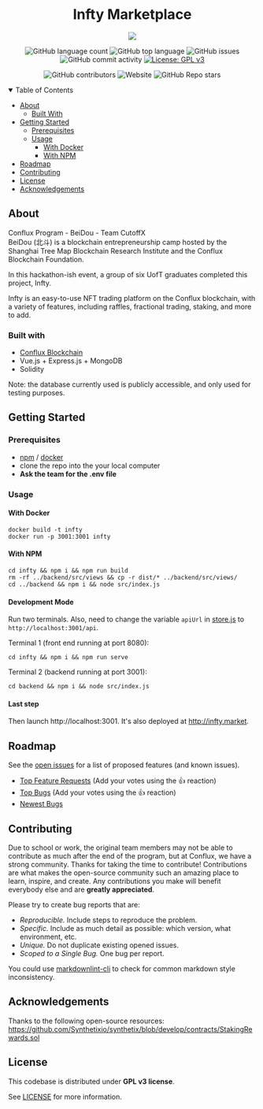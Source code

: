 
<div align="center">
<h1>
    Infty Marketplace 
    
    
</h1>
<a href='http://infty.market' style='display:block'>
    <img src='https://i.giphy.com/2AsUh6drRSF8bBQ1Zv.gif' /></a>

![GitHub language count](https://img.shields.io/github/languages/count/InfTkm/anything-nft) 
![GitHub top language](https://img.shields.io/github/languages/top/inftkm/anything-nft?color=42b883)
![GitHub issues](https://img.shields.io/github/issues/inftkm/anything-nft)
![GitHub commit activity](https://img.shields.io/github/commit-activity/y/inftkm/anything-nft)
[![License: GPL v3](https://img.shields.io/badge/License-GPLv3-blue.svg)](https://www.gnu.org/licenses/gpl-3.0)

![GitHub contributors](https://img.shields.io/github/contributors/inftkm/anything-nft)
![Website](https://img.shields.io/website?url=http%3A%2F%2Finfty.market)
![GitHub Repo stars](https://img.shields.io/github/stars/inftkm/anything-nft?style=social)
</div>

<details open="open">
<summary>Table of Contents</summary>

- [About](#about)
  - [Built With](#built-with)
- [Getting Started](#getting-started)
  - [Prerequisites](#prerequisites)
  - [Usage](#usage)
    - [With Docker](#with-docker)
    - [With NPM](#with-npm)
- [Roadmap](#roadmap)
- [Contributing](#contributing)
- [License](#license)
- [Acknowledgements](#acknowledgements)

</details>

## About
Conflux Program - BeiDou - Team CutoffX  
BeiDou (北斗) is a blockchain entrepreneurship camp hosted by the Shanghai Tree Map Blockchain Research Institute and the Conflux Blockchain Foundation.  

In this hackathon-ish event, a group of six UofT graduates completed this project, Infty.  

Infty is an easy-to-use NFT trading platform on the Conflux blockchain, with a variety of features, including raffles, fractional trading, staking, and more to add.

### Built with
- [Conflux Blockchain](https://confluxnetwork.org/)
- Vue.js + Express.js + MongoDB
- Solidity  

Note: the database currently used is publicly accessible, and only used for testing purposes.

## Getting Started
### Prerequisites
- [npm](https://docs.npmjs.com/downloading-and-installing-node-js-and-npm) / [docker](docker.com)
- clone the repo into the your local computer
- **Ask the team for the .env file**
### Usage
#### With Docker
```
docker build -t infty
docker run -p 3001:3001 infty
```

#### With NPM
``` 
cd infty && npm i && npm run build
rm -rf ../backend/src/views && cp -r dist/* ../backend/src/views/
cd ../backend && npm i && node src/index.js
```
#### Development Mode
Run two terminals. Also, need to change the variable `apiUrl` in [store.js](infty/src/store.js) to `http://localhost:3001/api`. 

Terminal 1 (front end running at port 8080): 
```
cd infty && npm i && npm run serve
```
Terminal 2 (backend running at port 3001):
```
cd backend && npm i && node src/index.js
```
#### Last step
Then launch http://localhost:3001.
It's also deployed at http://infty.market.


## Roadmap

See the [open issues](https://github.com/inftkm/anything-nft/issues) for a list of proposed features (and known issues).

- [Top Feature Requests](https://github.com/inftkm/anything-nft/issues?q=label%3Aenhancement+is%3Aopen+sort%3Areactions-%2B1-desc) (Add your votes using the 👍 reaction)
- [Top Bugs](https://github.com/inftkm/anything-nft/issues?q=is%3Aissue+is%3Aopen+label%3Abug+sort%3Areactions-%2B1-desc) (Add your votes using the 👍 reaction)
- [Newest Bugs](https://github.com/inftkm/anything-nft/issues?q=is%3Aopen+is%3Aissue+label%3Abug)

## Contributing
Due to school or work, the original team members may not be able to contribute as much after the end of the program, but at Conflux, we have a strong community.
Thanks for taking the time to contribute! Contributions are what makes the open-source community such an amazing place to learn, inspire, and create. Any contributions you make will benefit everybody else and are **greatly appreciated**.

Please try to create bug reports that are:

- _Reproducible._ Include steps to reproduce the problem.
- _Specific._ Include as much detail as possible: which version, what environment, etc.
- _Unique._ Do not duplicate existing opened issues.
- _Scoped to a Single Bug._ One bug per report.

You could use [markdownlint-cli](https://github.com/igorshubovych/markdownlint-cli) to check for common markdown style inconsistency.

## Acknowledgements
Thanks to the following open-source resources:
https://github.com/Synthetixio/synthetix/blob/develop/contracts/StakingRewards.sol

## License
This codebase is distributed under **GPL v3 license**.

See [LICENSE](LICENSE) for more information.
